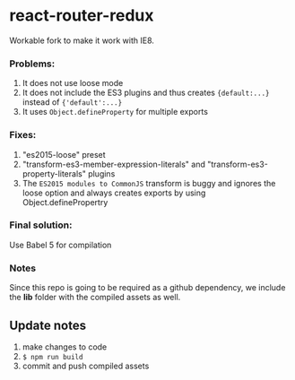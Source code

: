 # react-router-redux

Workable fork to make it work with IE8.

### Problems:
1. It does not use loose mode
2. It does not include the ES3 plugins and thus creates `{default:...}` instead of `{'default':...}`
3. It uses `Object.defineProperty` for multiple exports

### Fixes:
1. "es2015-loose" preset
2. "transform-es3-member-expression-literals" and "transform-es3-property-literals" plugins
3. The `ES2015 modules to CommonJS` transform is buggy and ignores the loose option and always creates exports by using Object.definePropertry

### Final solution:
Use Babel 5 for compilation

### Notes
Since this repo is going to be required as a github dependency, we include the **lib** folder with the compiled assets as well.

## Update notes
1. make changes to code
2. `$ npm run build`
3. commit and push compiled assets
